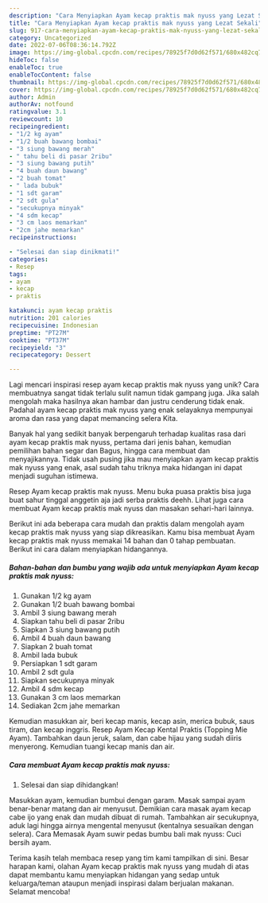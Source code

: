 ```yaml
---
description: "Cara Menyiapkan Ayam kecap praktis mak nyuss yang Lezat Sekali"
title: "Cara Menyiapkan Ayam kecap praktis mak nyuss yang Lezat Sekali"
slug: 917-cara-menyiapkan-ayam-kecap-praktis-mak-nyuss-yang-lezat-sekali
category: Uncategorized
date: 2022-07-06T08:36:14.792Z
image: https://img-global.cpcdn.com/recipes/78925f7d0d62f571/680x482cq70/ayam-kecap-praktis-mak-nyuss-foto-resep-utama.jpg
hideToc: false
enableToc: true
enableTocContent: false
thumbnail: https://img-global.cpcdn.com/recipes/78925f7d0d62f571/680x482cq70/ayam-kecap-praktis-mak-nyuss-foto-resep-utama.jpg
cover: https://img-global.cpcdn.com/recipes/78925f7d0d62f571/680x482cq70/ayam-kecap-praktis-mak-nyuss-foto-resep-utama.jpg
author: Admin
authorAv: notfound
ratingvalue: 3.1
reviewcount: 10
recipeingredient:
- "1/2 kg ayam"
- "1/2 buah bawang bombai"
- "3 siung bawang merah"
- " tahu beli di pasar 2ribu"
- "3 siung bawang putih"
- "4 buah daun bawang"
- "2 buah tomat"
- " lada bubuk"
- "1 sdt garam"
- "2 sdt gula"
- "secukupnya minyak"
- "4 sdm kecap"
- "3 cm laos memarkan"
- "2cm jahe memarkan"
recipeinstructions:

- "Selesai dan siap dinikmati!"
categories:
- Resep
tags:
- ayam
- kecap
- praktis

katakunci: ayam kecap praktis 
nutrition: 201 calories
recipecuisine: Indonesian
preptime: "PT27M"
cooktime: "PT37M"
recipeyield: "3"
recipecategory: Dessert

---
```





Lagi mencari inspirasi resep ayam kecap praktis mak nyuss yang unik? Cara membuatnya sangat tidak terlalu sulit namun tidak gampang juga. Jika salah mengolah maka hasilnya akan hambar dan justru cenderung tidak enak. Padahal ayam kecap praktis mak nyuss yang enak selayaknya mempunyai aroma dan rasa yang dapat memancing selera Kita.





Banyak hal yang sedikit banyak berpengaruh terhadap kualitas rasa dari ayam kecap praktis mak nyuss, pertama dari jenis bahan, kemudian pemilihan bahan segar dan Bagus, hingga cara membuat dan menyajikannya. Tidak usah pusing jika mau menyiapkan ayam kecap praktis mak nyuss yang enak,      asal sudah tahu triknya maka hidangan ini dapat menjadi suguhan istimewa.














Resep Ayam kecap praktis mak nyuss. Menu buka puasa praktis bisa juga buat sahur tinggal anggetin aja jadi serba praktis deehh. Lihat juga cara membuat Ayam kecap praktis mak nyuss dan masakan sehari-hari lainnya.






Berikut ini ada beberapa cara mudah dan praktis dalam mengolah ayam kecap praktis mak nyuss yang siap dikreasikan. Kamu bisa membuat Ayam kecap praktis mak nyuss memakai 14 bahan dan 0 tahap pembuatan. Berikut ini cara dalam menyiapkan hidangannya.

<!--inarticleads1-->

##### Bahan-bahan dan bumbu yang wajib ada untuk menyiapkan Ayam kecap praktis mak nyuss:

1. Gunakan 1/2 kg ayam
1. Gunakan 1/2 buah bawang bombai
1. Ambil 3 siung bawang merah
1. Siapkan  tahu beli di pasar 2ribu
1. Siapkan 3 siung bawang putih
1. Ambil 4 buah daun bawang
1. Siapkan 2 buah tomat
1. Ambil  lada bubuk
1. Persiapkan 1 sdt garam
1. Ambil 2 sdt gula
1. Siapkan secukupnya minyak
1. Ambil 4 sdm kecap
1. Gunakan 3 cm laos memarkan
1. Sediakan 2cm jahe memarkan


Kemudian masukkan air, beri kecap manis, kecap asin, merica bubuk, saus tiram, dan kecap inggris. Resep Ayam Kecap Kental Praktis (Topping Mie Ayam). Tambahkan daun jeruk, salam, dan cabe hijau yang sudah diiris menyerong. Kemudian tuangi kecap manis dan air. 

<!--inarticleads2-->

##### Cara membuat Ayam kecap praktis mak nyuss:


1. Selesai dan siap dihidangkan!

Masukkan ayam, kemudian bumbui dengan garam. Masak sampai ayam benar-benar matang dan air menyusut. Demikian cara masak ayam kecap cabe ijo yang enak dan mudah dibuat di rumah. Tambahkan air secukupnya, aduk lagi hingga airnya mengental menyusut (kentalnya sesuaikan dengan selera). Cara Memasak Ayam suwir pedas bumbu bali mak nyuss: Cuci bersih ayam. 

Terima kasih telah membaca resep yang tim kami tampilkan di sini. Besar harapan kami, olahan Ayam kecap praktis mak nyuss yang mudah di atas dapat membantu kamu menyiapkan hidangan yang sedap untuk keluarga/teman ataupun menjadi inspirasi dalam berjualan makanan. Selamat mencoba!
